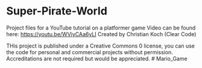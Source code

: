 # Super-Pirate-World
Project files for a YouTube tutorial on a platformer game
Video can be found here: https://youtu.be/WViyCAa6yLI
Created by Christian Koch (Clear Code)

THis project is published under a Creative Commons 0 license, you can use the code for personal and commercial projects without permission. Accreditations are not required but would be appreciated. 
#   M a r i o _ G a m e  
 